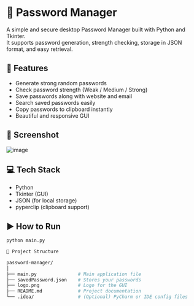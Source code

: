# 🔐 Password Manager

A simple and secure desktop Password Manager built with Python and Tkinter.  
It supports password generation, strength checking, storage in JSON format, and easy retrieval.

## 🚀 Features

- Generate strong random passwords
- Check password strength (Weak / Medium / Strong)
- Save passwords along with website and email
- Search saved passwords easily
- Copy passwords to clipboard instantly
- Beautiful and responsive GUI

## 📸 Screenshot

![image](https://github.com/user-attachments/assets/12479c52-54a8-449d-9351-9c06f12b4077)


## 💻 Tech Stack

- Python
- Tkinter (GUI)
- JSON (for local storage)
- pyperclip (clipboard support)

## ▶️ How to Run

```bash
python main.py

📁 Project Structure

password-manager/
│
├── main.py               # Main application file
├── savedPassword.json    # Stores your passwords
├── logo.png              # Logo for the GUI
├── README.md             # Project documentation
└── .idea/                # (Optional) PyCharm or IDE config files

